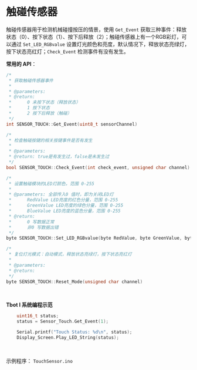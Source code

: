 # 触碰传感器

触碰传感器用于检测机械碰撞按压的情景，使用 `Get_Event` 获取三种事件：释放状态（0）、按下状态（1）、按下后释放（2）；触碰传感器上有一个RGB彩灯，可以通过 `Set_LED_RGBvalue` 设置灯光颜色和亮度，默认情况下，释放状态亮绿灯，按下状态亮红灯；`Check_Event` 检测事件有没有发生。


**常用的 API**：
```cpp
/* 
 * 获取触碰传感器事件
 * 
 * @parameters: 
 * @return: 
 *      0 未按下状态（释放状态）
 *      1 按下状态
 *      2 按下后释放（触碰）
 */
int SENSOR_TOUCH::Get_Event(uint8_t sensorChannel)

/* 
 * 检查触碰按键的相关按键事件是否有发生
 * 
 * @parameters: 
 * @return: true是有发生过，false是未发生过
 */
bool SENSOR_TOUCH::Check_Event(int check_event, unsigned char channel)

/* 
 * 设置触碰模块的LED灯颜色，范围 0-255
 * 
 * @parameters: 全部传入0 值时，即为关闭LED灯
 *      RedValue LED亮度的红色分量，范围 0-255
 *      GreenValue LED亮度的绿色分量，范围 0-255
 *      BlueValue LED亮度的蓝色分量，范围 0-255
 * @return: 
 *      0 写数据正常
 *      非0 写数据出错
 */
byte SENSOR_TOUCH::Set_LED_RGBvalue(byte RedValue, byte GreenValue, byte BlueValue, unsigned char channel)

/* 
 * 复位灯光模式：自动模式，释放状态亮绿灯，按下状态亮红灯
 * 
 * @parameters: 
 * @return: 
 */
byte SENSOR_TOUCH::Reset_Mode(unsigned char channel)

```
<br />

**Tbot I 系统编程示范**
```cpp
    uint16_t status;
    status = Sensor_Touch.Get_Event(1);

    Serial.printf("Touch Status: %d\n", status);
    Display_Screen.Play_LED_String(status);
```
<br />

示例程序： `TouchSensor.ino`
